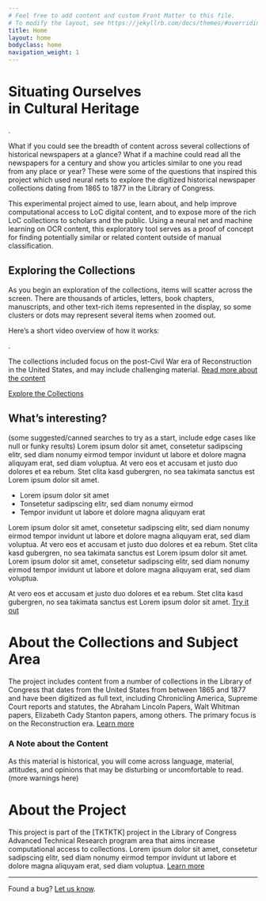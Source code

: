 ```yaml
---
# Feel free to add content and custom Front Matter to this file.
# To modify the layout, see https://jekyllrb.com/docs/themes/#overriding-theme-defaults
title: Home
layout: home
bodyclass: home
navigation_weight: 1
---
```


<div class="hero">
  <h1 class="home-title">Situating Ourselves<br> in Cultural Heritage</h1>
  <div class="snapshot-wrapper">
    .
  </div>
</div>

What if you could see the breadth of content across several collections of historical newspapers at a glance? What if a machine could read all the newspapers for a century and show you articles similar to one you read from any place or year? These were some of the questions that inspired this project which used neural nets to explore the digitized historical newspaper collections dating from 1865 to 1877 in the Library of Congress.

This experimental project aimed to use, learn about, and help improve computational access to LoC digital content, and to expose more of the rich LoC collections to scholars and the public. Using a neural net and machine learning on OCR content, this exploratory tool serves as a proof of concept for finding potentially similar or related content outside of manual classification.

## Exploring the Collections
As you begin an exploration of the collections, items will scatter across the screen. There are thousands of articles, letters, book chapters, manuscripts, and other text-rich items represented in the display, so some clusters or dots may represent several items when zoomed out.

Here’s a short video overview of how it works:

<div class="video-wrapper">
  .
</div>

The collections included focus on the post-Civil War era of Reconstruction in the United States, and may include challenging material. [Read more about the content](#about-the-collections-and-subject-area)

<p><a class="cta-button" href="/interact">Explore the Collections</a></p>

## What’s interesting?
(some suggested/canned searches to try as a start, include edge cases like null or funky results) Lorem ipsum dolor sit amet, consetetur sadipscing elitr, sed diam nonumy eirmod tempor invidunt ut labore et dolore magna aliquyam erat, sed diam voluptua. At vero eos et accusam et justo duo dolores et ea rebum. Stet clita kasd gubergren, no sea takimata sanctus est Lorem ipsum dolor sit amet.

- Lorem ipsum dolor sit amet
- Tonsetetur sadipscing elitr, sed diam nonumy eirmod
- Tempor invidunt ut labore et dolore magna aliquyam erat

Lorem ipsum dolor sit amet, consetetur sadipscing elitr, sed diam nonumy eirmod tempor invidunt ut labore et dolore magna aliquyam erat, sed diam voluptua. At vero eos et accusam et justo duo dolores et ea rebum. Stet clita kasd gubergren, no sea takimata sanctus est Lorem ipsum dolor sit amet. Lorem ipsum dolor sit amet, consetetur sadipscing elitr, sed diam nonumy eirmod tempor invidunt ut labore et dolore magna aliquyam erat, sed diam voluptua.

At vero eos et accusam et justo duo dolores et ea rebum. Stet clita kasd gubergren, no sea takimata sanctus est Lorem ipsum dolor sit amet. [Try it out](/interact)


# About the Collections and Subject Area
The project includes content from a number of collections in the Library of Congress that dates from the United States from between 1865 and 1877 and have been digitized as full text, including Chronicling America, Supreme Court reports and statutes, the Abraham Lincoln Papers, Walt Whitman papers, Elizabeth Cady Stanton papers, among others. The primary focus is on the Reconstruction era. [Learn more](/about/content)


<div class="message">
  <h3>A Note about the Content</h3>
  <p>As this material is historical, you will come across language, material, attitudes, and opinions that may be disturbing or uncomfortable to read. (more warnings here)</p>
</div>


# About the Project
This project is part of the [TKTKTK] project in the Library of Congress Advanced Technical Research program area that aims increase computational access to collections. Lorem ipsum dolor sit amet, consetetur sadipscing elitr, sed diam nonumy eirmod tempor invidunt ut labore et dolore magna aliquyam erat, sed diam voluptua. [Learn more](/about/project)

---

Found a bug? [Let us know](https://github.com/thatandromeda/lc_site/issues).
